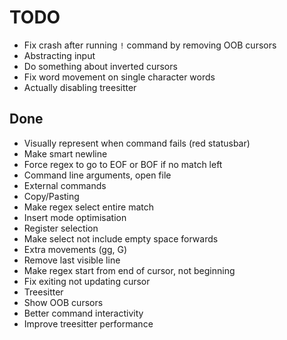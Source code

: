 # TODO
- Fix crash after running `!` command by removing OOB cursors
- Abstracting input
- Do something about inverted cursors
- Fix word movement on single character words
- Actually disabling treesitter

## Done
- Visually represent when command fails (red statusbar)
- Make smart newline
- Force regex to go to EOF or BOF if no match left
- Command line arguments, open file
- External commands
- Copy/Pasting
- Make regex select entire match
- Insert mode optimisation
- Register selection
- Make select not include empty space forwards
- Extra movements (gg, G)
- Remove last visible line
- Make regex start from end of cursor, not beginning
- Fix exiting not updating cursor
- Treesitter
- Show OOB cursors
- Better command interactivity
- Improve treesitter performance
